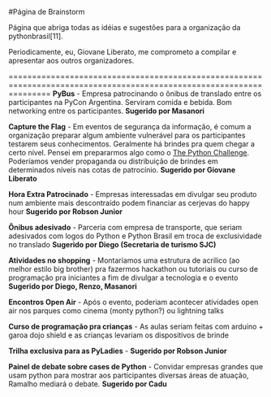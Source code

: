 #Página de Brainstorm

Página que abriga todas as idéias e sugestões para a organização da pythonbrasil[11].

Periodicamente, eu, Giovane Liberato, me comprometo a compilar e apresentar aos outros organizadores.

=====================================================================================================================
**PyBus** - Empresa patrocinando o ônibus de translado entre os participantes na PyCon Argentina. Serviram comida e bebida. Bom networking entre os participantes. 
**Sugerido por Masanori**

**Capture the Flag** - Em eventos de segurança da informação, é comum a organização preparar algum ambiente vulnerável para os participantes testarem seus conhecimentos. Geralmente há brindes pra quem chegar a certo nível. Pensei em prepararmos algo como o [The Python Challenge](http://www.pythonchallenge.com/). Poderíamos vender propaganda ou distribuição de brindes em determinados níveis nas cotas de patrocínio. 
**Sugerido por Giovane Liberato**

**Hora Extra Patrocinado** - Empresas interessadas em divulgar seu produto num ambiente mais descontraído podem financiar as cerjevas do happy hour **Sugerido por Robson Junior**

**Ônibus adesivado** - Parceria com empresa de transporte, que seriam adesivados com logos do Python e Python Brasil em troca de exclusividade no translado **Sugerido por Diego (Secretaria de turismo SJC)**

**Atividades no shopping** - Montaríamos uma estrutura de acrilico (ao melhor estilo big brother) pra fazermos hackathon ou tutoriais ou curso de programação pra iniciantes a fim de divulgar a tecnologia e o evento **Sugerido por Diego, Renzo, Masanori**

**Encontros Open Air** - Após o evento, poderiam acontecer atividades open air nos parques como cinema (monty python?) ou lightning talks

**Curso de programação pra crianças** - As aulas seriam feitas com arduino + garoa dojo shield e as crianças levariam os dispositivos de brinde

**Trilha exclusiva para as PyLadies** - **Sugerido por Robson Junior**

**Painel de debate sobre cases de Python** - Convidar empresas grandes que usam python para mostrar aos participantes diversas áreas de atuação, Ramalho mediará o debate. **Sugerido por Cadu**
